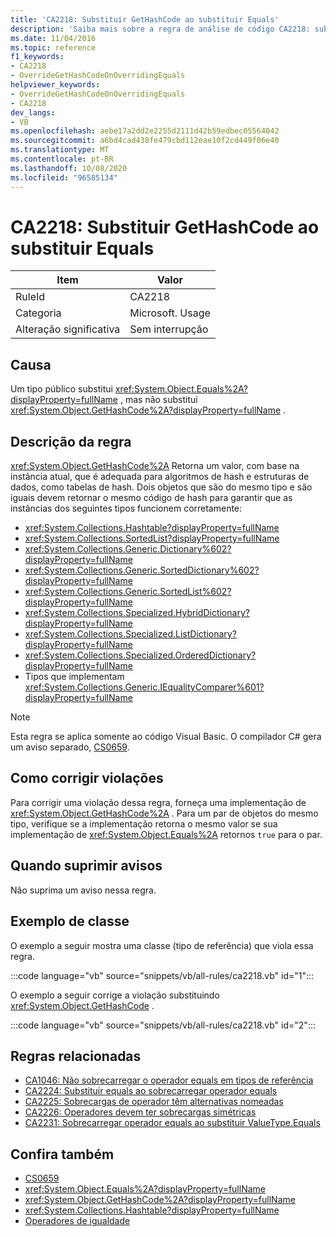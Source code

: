 ```yaml
---
title: 'CA2218: Substituir GetHashCode ao substituir Equals'
description: 'Saiba mais sobre a regra de análise de código CA2218: substituir GetHashCode ao substituir Equals'
ms.date: 11/04/2016
ms.topic: reference
f1_keywords:
- CA2218
- OverrideGetHashCodeOnOverridingEquals
helpviewer_keywords:
- OverrideGetHashCodeOnOverridingEquals
- CA2218
dev_langs:
- VB
ms.openlocfilehash: aebe17a2dd2e2255d2111d42b59edbec05564042
ms.sourcegitcommit: a6bd4cad438fe479cbd112eae10f2cd449f06e40
ms.translationtype: MT
ms.contentlocale: pt-BR
ms.lasthandoff: 10/08/2020
ms.locfileid: "96585134"
---
```

# <a name="ca2218-override-gethashcode-on-overriding-equals"></a>CA2218: Substituir GetHashCode ao substituir Equals

|Item|Valor|
|-|-|
|RuleId|CA2218|
|Categoria|Microsoft. Usage|
|Alteração significativa|Sem interrupção|

## <a name="cause"></a>Causa

Um tipo público substitui <xref:System.Object.Equals%2A?displayProperty=fullName> , mas não substitui <xref:System.Object.GetHashCode%2A?displayProperty=fullName> .

## <a name="rule-description"></a>Descrição da regra

<xref:System.Object.GetHashCode%2A> Retorna um valor, com base na instância atual, que é adequada para algoritmos de hash e estruturas de dados, como tabelas de hash. Dois objetos que são do mesmo tipo e são iguais devem retornar o mesmo código de hash para garantir que as instâncias dos seguintes tipos funcionem corretamente:

- <xref:System.Collections.Hashtable?displayProperty=fullName>
- <xref:System.Collections.SortedList?displayProperty=fullName>
- <xref:System.Collections.Generic.Dictionary%602?displayProperty=fullName>
- <xref:System.Collections.Generic.SortedDictionary%602?displayProperty=fullName>
- <xref:System.Collections.Generic.SortedList%602?displayProperty=fullName>
- <xref:System.Collections.Specialized.HybridDictionary?displayProperty=fullName>
- <xref:System.Collections.Specialized.ListDictionary?displayProperty=fullName>
- <xref:System.Collections.Specialized.OrderedDictionary?displayProperty=fullName>
- Tipos que implementam <xref:System.Collections.Generic.IEqualityComparer%601?displayProperty=fullName>

> [!NOTE]
> Esta regra se aplica somente ao código Visual Basic. O compilador C# gera um aviso separado, [CS0659](../../../csharp/misc/cs0659.md).

## <a name="how-to-fix-violations"></a>Como corrigir violações

Para corrigir uma violação dessa regra, forneça uma implementação de <xref:System.Object.GetHashCode%2A> . Para um par de objetos do mesmo tipo, verifique se a implementação retorna o mesmo valor se sua implementação de <xref:System.Object.Equals%2A> retornos `true` para o par.

## <a name="when-to-suppress-warnings"></a>Quando suprimir avisos

Não suprima um aviso nessa regra.

## <a name="class-example"></a>Exemplo de classe

O exemplo a seguir mostra uma classe (tipo de referência) que viola essa regra.

:::code language="vb" source="snippets/vb/all-rules/ca2218.vb" id="1":::

O exemplo a seguir corrige a violação substituindo <xref:System.Object.GetHashCode> .

:::code language="vb" source="snippets/vb/all-rules/ca2218.vb" id="2":::

## <a name="related-rules"></a>Regras relacionadas

- [CA1046: Não sobrecarregar o operador equals em tipos de referência](ca1046.md)
- [CA2224: Substituir equals ao sobrecarregar operador equals](ca2224.md)
- [CA2225: Sobrecargas de operador têm alternativas nomeadas](ca2225.md)
- [CA2226: Operadores devem ter sobrecargas simétricas](ca2226.md)
- [CA2231: Sobrecarregar operador equals ao substituir ValueType.Equals](ca2231.md)

## <a name="see-also"></a>Confira também

- [CS0659](../../../csharp/misc/cs0659.md)
- <xref:System.Object.Equals%2A?displayProperty=fullName>
- <xref:System.Object.GetHashCode%2A?displayProperty=fullName>
- <xref:System.Collections.Hashtable?displayProperty=fullName>
- [Operadores de igualdade](../../../standard/design-guidelines/equality-operators.md)
